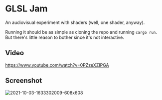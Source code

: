 # GLSL Jam

An audiovisual experiment with shaders (well, one shader, anyway).

Running it should be as simple as cloning the repo and running `cargo run`. But there's little reason to bother since it's not interactive.

## Video

https://www.youtube.com/watch?v=0PZzeXZIPGA

## Screenshot

![2021-10-03-1633302009-608x608](https://user-images.githubusercontent.com/1088389/135775539-b4ae0c2a-ac0d-4fc5-8950-405b56bc4bbc.png)
